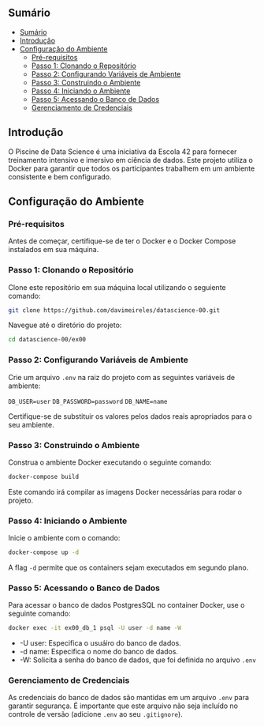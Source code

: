 ## Sumário

- [Sumário](#sumário)
- [Introdução](#introdução)
- [Configuração do Ambiente](#configuração-do-ambiente)
  - [Pré-requisitos](#pré-requisitos)
  - [Passo 1: Clonando o Repositório](#passo-1-clonando-o-repositório)
  - [Passo 2: Configurando Variáveis de Ambiente](#passo-2-configurando-variáveis-de-ambiente)
  - [Passo 3: Construindo o Ambiente](#passo-3-construindo-o-ambiente)
  - [Passo 4: Iniciando o Ambiente](#passo-4-iniciando-o-ambiente)
  - [Passo 5: Acessando o Banco de Dados](#passo-5-acessando-o-banco-de-dados)
  - [Gerenciamento de Credenciais](#gerenciamento-de-credenciais)

## Introdução

O Piscine de Data Science é uma iniciativa da Escola 42 para fornecer treinamento intensivo e imersivo em ciência de dados. Este projeto utiliza o Docker para garantir que todos os participantes trabalhem em um ambiente consistente e bem configurado.

## Configuração do Ambiente

### Pré-requisitos

Antes de começar, certifique-se de ter o Docker e o Docker Compose instalados em sua máquina.

### Passo 1: Clonando o Repositório

Clone este repositório em sua máquina local utilizando o seguiente comando:

```bash
git clone https://github.com/davimeireles/datascience-00.git
```

Navegue até o diretório do projeto:
```bash
cd datascience-00/ex00
```

### Passo 2: Configurando Variáveis de Ambiente

Crie um arquivo `.env` na raiz do projeto com as seguintes variáveis de ambiente:

`
DB_USER=user
`
`
DB_PASSWORD=password
`
`
DB_NAME=name
`

Certifique-se de substituir os valores pelos dados reais apropriados para o seu ambiente.

### Passo 3: Construindo o Ambiente

Construa o ambiente Docker executando o seguinte comando:

```bash
docker-compose build
```

Este comando irá compilar as imagens Docker necessárias para rodar o projeto.

### Passo 4: Iniciando o Ambiente

Inicie o ambiente com o comando:

```bash
docker-compose up -d
```

A flag `-d` permite que os containers sejam executados em segundo plano.

### Passo 5: Acessando o Banco de Dados

Para acessar o banco de dados PostgresSQL no container Docker, use o seguinte comando:

```bash
docker exec -it ex00_db_1 psql -U user -d name -W
```

- -U user: Especifica o usuáiro do banco de dados.
- -d name: Especifica o nome do banco de dados.
- -W: Solicita a senha do banco de dados, que foi definida no arquivo `.env`

### Gerenciamento de Credenciais

As credenciais do banco de dados são mantidas em um arquivo `.env` para garantir segurança. É importante que este arquivo não seja incluído no controle de versão (adicione `.env` ao seu `.gitignore`).
